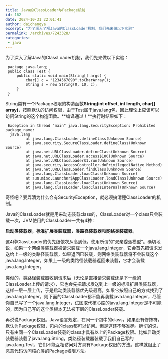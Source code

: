 ```yaml
---
title: Java的ClassLoader与Package机制
id: 162
date: 2024-10-31 22:01:41
author: daichangya
excerpt: "为了深入了解Java的ClassLoader机制，我们先来做以下实验"
permalink: /archives/7243328/
categories:
 - java
---
```


为了深入了解Java的ClassLoader机制，我们先来做以下实验：

	 package java.lang;  
	 public class Test {  
	     public static void main(String[] args) {  
	         char[] c = "1234567890".toCharArray();  
	         String s = new String(0, 10, c);  
	     }  
	 }

String类有一个Package权限的构造函数**String(int offset, int length, char[] array)**，按照默认的访问权限，由于Test属于java.lang包，因此理论上应该可以访问String的这个构造函数。**编译通过！**执行时结果如下：

	 Exception in thread "main" java.lang.SecurityException: Prohibited package name:  
	  java.lang  
	         at java.lang.ClassLoader.defineClass(Unknown Source)  
	         at java.security.SecureClassLoader.defineClass(Unknown Source)  
	         at java.net.URLClassLoader.defineClass(Unknown Source)  
	         at java.net.URLClassLoader.access$100(Unknown Source)  
	         at java.net.URLClassLoader$1.run(Unknown Source)  
	         at java.security.AccessController.doPrivileged(Native Method)  
	         at java.net.URLClassLoader.findClass(Unknown Source)  
	         at java.lang.ClassLoader.loadClass(Unknown Source)  
	         at sun.misc.Launcher$AppClassLoader.loadClass(Unknown Source)  
	         at java.lang.ClassLoader.loadClass(Unknown Source)  
	         at java.lang.ClassLoader.loadClassInternal(Unknown Source)

奇怪吧？要弄清为什么会有SecurityException，就必须搞清楚ClassLoader的机制。

Java的ClassLoader就是用来动态装载class的，ClassLoader对一个class只会装载一次，JVM使用的ClassLoader一共有4种：

**启动类装载器，标准扩展类装载器，类路径装载器**和**网络类装载器**。

这4种ClassLoader的优先级依次从高到低，使用所谓的“双亲委派模型”。确切地说，如果一个网络类装载器被请求装载一个java.lang.Integer，它会首先把请求发送给上一级的类路径装载器，如果返回已装载，则网络类装载器将不会装载这个java.lang.Integer，如果上一级的类路径装载器返回未装载，它才会装载java.lang.Integer。

类似的，类路径装载器收到请求后（无论是直接请求装载还是下一级的ClassLoader上传的请求），它也会先把请求发送到上一级的标准扩展类装载器，这样一层一层上传，于是启动类装载器优先级最高，如果它按照自己的方式找到了java.lang.Integer，则下面的ClassLoader都不能再装载java.lang.Integer，尽管你自己写了一个java.lang.Integer，试图取代核心库的java.lang.Integer是不可能的，因为自己写的这个类根本无法被下层的ClassLoader装载。

再说说Package权限。Java语言规定，在同一个包中的class，如果没有修饰符，默认为Package权限，包内的class都可以访问。但是这还不够准确。确切的说，只有由同一个ClassLoader装载的class才具有以上的Package权限。比如启动类装载器装载了java.lang.String，类路径装载器装载了我们自己写的java.lang.Test，它们不能互相访问对方具有Package权限的方法。这样就阻止了恶意代码访问核心类的Package权限方法。